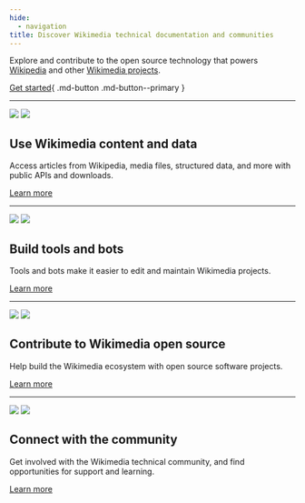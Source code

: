 ```yaml
---
hide:
  - navigation
title: Discover Wikimedia technical documentation and communities
---
```


Explore and contribute to the open source technology that
powers [Wikipedia](https://www.wikipedia.org/) and other [Wikimedia projects](https://wikimediafoundation.org/our-work/wikimedia-projects/).

[Get started](get-started/){ .md-button .md-button--primary }

<hr>

![](/assets/book.svg#only-light)
![](/assets/book-dark.svg#only-dark)

## Use Wikimedia content and data

Access articles from Wikipedia, media files, structured data, and more with public APIs and downloads.

[Learn more](use-content/)

<hr>

![](/assets/chemistry.svg#only-light)
![](/assets/chemistry-dark.svg#only-dark)

## Build tools and bots

Tools and bots make it easier to edit and maintain Wikimedia projects.

[Learn more](build-tools/)

<hr>

![](/assets/computer.svg#only-light)
![](/assets/computer-dark.svg#only-dark)

## Contribute to Wikimedia open source

Help build the Wikimedia ecosystem with open source software projects.

[Learn more](contribute/)

<hr>

![](/assets/world.svg#only-light)
![](/assets/world-dark.svg#only-dark)

## Connect with the community

Get involved with the Wikimedia technical community, and find opportunities for support and learning.

[Learn more](community/)
